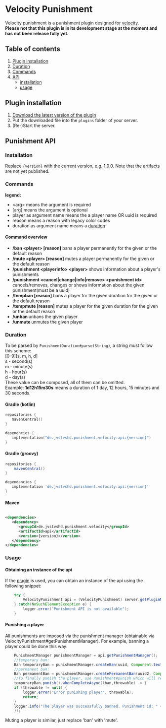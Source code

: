 # Velocity Punishment

Velocity punishment is a punishment plugin designed for
[velocity](https://velocitypowered.com).<br>
<b>Please not that this plugin is in its development stage at the moment and has not been release fully yet.</b>

## Table of contents

1. [Plugin installation](#plugin-installation)
2. [Duration](#duration)
3. [Commands](#commands)
4. [API](#punishment-api)
    * [installation](#installation)
    * [usage](#usage)

## Plugin installation

1. [Download the latest version of the plugin](https://github.com/JvstvsHD/VelocityPunishment/releases/latest)
2. Put the downloaded file into the ```plugins``` folder of your server.
3. (Re-)Start the server.

## Punishment API

### Installation

Replace ```{version}``` with the current version, e.g. 1.0.0. Note that the artifacts are not yet published.

### Commands

<b>legend:</b>

- \<arg\> means the argument is required
- \[arg\] means the argument is optional
- player as argument name means the a player name OR uuid is required
- reason means a reason with legacy color codes
- duration as argument name means a [duration](#duration)

#### Command overview

- **/ban \<player\> \[reason\]** bans a player permanently for the given or the default reason
- **/mute \<player\> \[reason\]** mutes a player permanently for the given or the default reason
- **/punishment \<playerinfo\> \<player\>** shows information about a player's punishments
- **/punishment <cancel|change|info|remove> \<punishment id\>** cancels/removes, changes or shows information about the
  given punishment(must be a uuid)
- **/tempban <player> <duration> [reason]** bans a player for the given duration for the given or the default reason
- **/tempmute <player> <duration> [reason]** mutes a player for the given duration for the given or the default reason
- **/unban <player>** unbans the given player
- **/unmute <player>** unmutes the given player

### Duration

To be parsed by `PunishmentDuration#parse(String)`, a string must follow this scheme:<br>
[0-9][s, m, h, d]<br>
s - second(s)<br>
m - minute(s)<br>
h - hour(s)<br>
d - day(s)<br>
These value can be composed, all of them can be omitted.<br>
Example: <b>1d12h15m30s</b> means a duration of 1 day, 12 hours, 15 minutes and 30 seconds.

#### Gradle (kotlin)

```kotlin
repositories {
   mavenCentral()
}

depenencies {
   implementation("de.jvstvshd.punishment.velocity:api:{version}")
}
```

#### Gradle (groovy)

```groovy
repositories {
    mavenCentral()
}

dependencies {
   implementation 'de.jvstvshd.punishment.velocity:api:{version}'
}
```

#### Maven

```xml

<dependencies>
   <dependency>
      <groupId>de.jvstvshd.punishment.velocity</groupId>
      <artifactId>api</artifactId>
      <version>{version}</version>
   </dependency>
</dependencies>
```

### Usage

#### Obtaining an instance of the api

If the [plugin](#plugin-installation) is used, you can obtain an instance of the api using the following snippet:

```java
    try {
        VelocityPunishment api = (VelocityPunishment) server.getPluginManager().getPlugin("velocity-punishment").orElseThrow().getInstance().orElseThrow();
    } catch(NoSuchElementException e) {
        logger.error("Punishment API is not available");
    }
```

#### Punishing a player

All punishments are imposed via the punishment manager (obtainable via VelocityPunishment#getPunishmentManager). For
example, banning a player could be done this way:

```java
    PunishmentManager punishmentManager = api.getPunishmentManager();
    //temporary ban:
    Ban temporaryBan = punishmentManager.createBan(uuid, Component.text("You are banned from this server.").color(NamedTextColor.RED), PunishmentDuration.parse("1d"));//1d equals 1 day, the duration is relative to the current time until the punishment is imposed.
    //permanent ban:
    Ban permanentBan = punishmentManager.createPermanentBan(uuid2, Component.text("You are banned permanently from this server").color(NamedTextColor.RED))
    //To finally punish the player, use Punishment#punish which will return a CompletableFuture with the punishment was imposed
    temporaryBan.punish().whenCompleteAsync((ban,throwable) -> {
    if (throwable != null) {
        logger.error("Error punishing player", throwable);
        return;
    }
    logger.info("The player was successfully banned. Punishment id: " + ban.getPunishmentUuid());
    });
```

Muting a player is similar, just replace 'ban' with 'mute'.